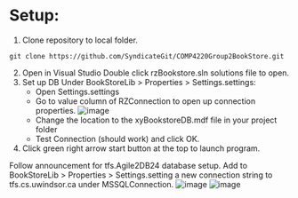 # Setup:
1. Clone repository to local folder.
```
git clone https://github.com/SyndicateGit/COMP4220Group2BookStore.git
```
2. Open in Visual Studio
   Double click rzBookstore.sln solutions file to open.
4. Set up DB
  Under BookStoreLib > Properties > Settings.settings:
    - Open Settings.settings
    - Go to value column of RZConnection to open up connection properties.
      ![image](https://github.com/user-attachments/assets/23bcc1a7-c552-4e53-bef4-f7223635c292 )
    - Change the location to the xyBookstoreDB.mdf file in your project folder
    - Test Connection (should work) and click OK.
5.  Click green right arrow start button at the top to launch program.

Follow announcement for tfs.Agile2DB24 database setup.
Add to BookStoreLib > Properties > Settings.setting a new connection string to tfs.cs.uwindsor.ca under MSSQLConnection.
![image](https://github.com/user-attachments/assets/87627bab-8fe5-4c4c-9f2f-4f0be202352b)
![image](https://github.com/user-attachments/assets/f7d76dc0-2c9a-46b2-a3f4-1c3117aa5873)




